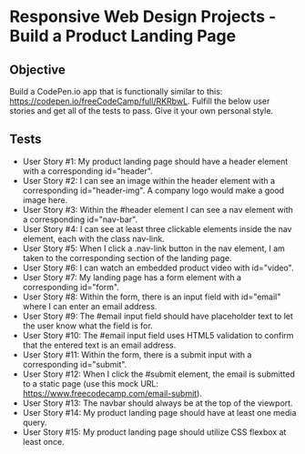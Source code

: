 # Responsive Web Design Projects - Build a Product Landing Page

## Objective

Build a CodePen.io app that is functionally similar to this: https://codepen.io/freeCodeCamp/full/RKRbwL. Fulfill the below user stories and get all of the tests to pass. Give it your own personal style.

## Tests

-   User Story #1: My product landing page should have a header element with a corresponding id="header".
-   User Story #2: I can see an image within the header element with a corresponding id="header-img". A company logo would make a good image here.
-   User Story #3: Within the #header element I can see a nav element with a corresponding id="nav-bar".
-   User Story #4: I can see at least three clickable elements inside the nav element, each with the class nav-link.
-   User Story #5: When I click a .nav-link button in the nav element, I am taken to the corresponding section of the landing page.
-   User Story #6: I can watch an embedded product video with id="video".
-   User Story #7: My landing page has a form element with a corresponding id="form".
-   User Story #8: Within the form, there is an input field with id="email" where I can enter an email address.
-   User Story #9: The #email input field should have placeholder text to let the user know what the field is for.
-   User Story #10: The #email input field uses HTML5 validation to confirm that the entered text is an email address.
-   User Story #11: Within the form, there is a submit input with a corresponding id="submit".
-   User Story #12: When I click the #submit element, the email is submitted to a static page (use this mock URL: https://www.freecodecamp.com/email-submit).
-   User Story #13: The navbar should always be at the top of the viewport.
-   User Story #14: My product landing page should have at least one media query.
-   User Story #15: My product landing page should utilize CSS flexbox at least once.
